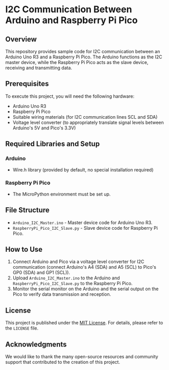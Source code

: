 
# I2C Communication Between Arduino and Raspberry Pi Pico

## Overview
This repository provides sample code for I2C communication between an Arduino Uno R3 and a Raspberry Pi Pico. The Arduino functions as the I2C master device, while the Raspberry Pi Pico acts as the slave device, receiving and transmitting data.

## Prerequisites
To execute this project, you will need the following hardware:
- Arduino Uno R3
- Raspberry Pi Pico
- Suitable wiring materials (for I2C communication lines SCL and SDA)
- Voltage level converter (to appropriately translate signal levels between Arduino's 5V and Pico's 3.3V)

## Required Libraries and Setup
### Arduino
- Wire.h library (provided by default, no special installation required)

### Raspberry Pi Pico
- The MicroPython environment must be set up.

## File Structure
- `Arduino_I2C_Master.ino` - Master device code for Arduino Uno R3.
- `RaspberryPi_Pico_I2C_Slave.py` - Slave device code for Raspberry Pi Pico.

## How to Use
1. Connect Arduino and Pico via a voltage level converter for I2C communication (connect Arduino's A4 (SDA) and A5 (SCL) to Pico's GP0 (SDA) and GP1 (SCL)).
2. Upload `Arduino_I2C_Master.ino` to the Arduino and `RaspberryPi_Pico_I2C_Slave.py` to the Raspberry Pi Pico.
3. Monitor the serial monitor on the Arduino and the serial output on the Pico to verify data transmission and reception.

## License
This project is published under the [MIT License](LICENSE). For details, please refer to the `LICENSE` file.

## Acknowledgments
We would like to thank the many open-source resources and community support that contributed to the creation of this project.
